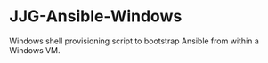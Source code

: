 JJG-Ansible-Windows
===================

Windows shell provisioning script to bootstrap Ansible from within a Windows VM.
